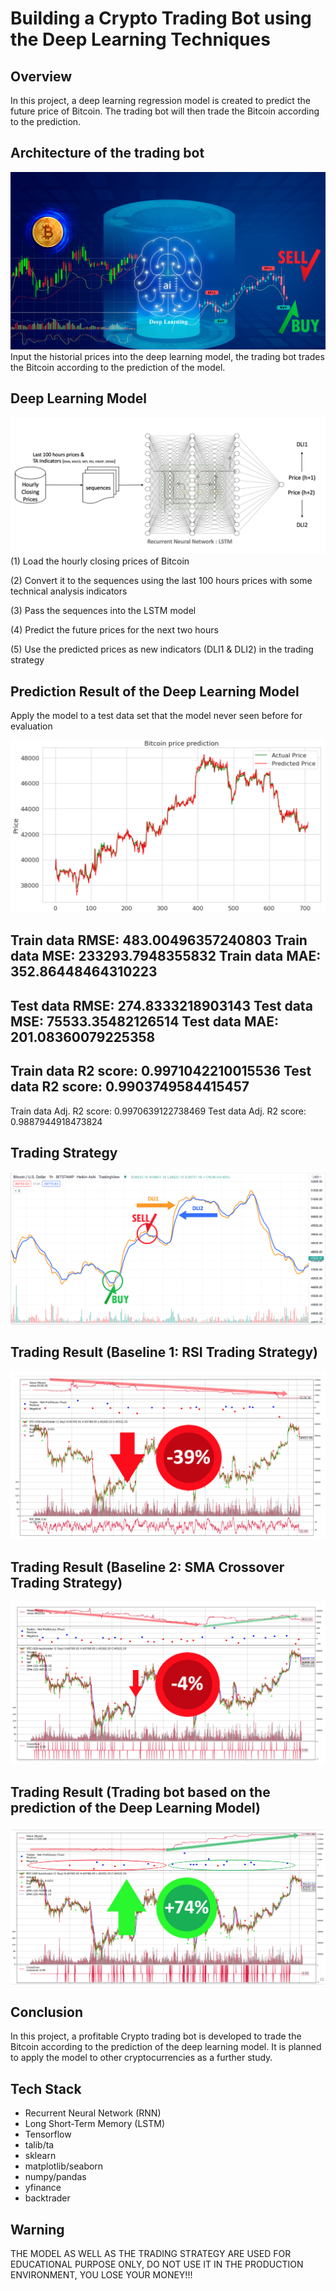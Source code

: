 # Building a Crypto Trading Bot using the Deep Learning Techniques

## Overview
In this project, a deep learning regression model is created to predict the future price of Bitcoin. The trading bot will then trade the Bitcoin according to the prediction.

## Architecture of the trading bot
!["architecture of the trading bot"](https://github.com/kreativeai/Cryptocurrency-Trading-Bot/blob/main/img/01_architecture.jpg)
Input the historial prices into the deep learning model, the trading bot trades the Bitcoin according to the prediction of the model.

## Deep Learning Model
!["deep learning model"](https://github.com/kreativeai/Cryptocurrency-Trading-Bot/blob/main/img/02_model.png)
(1) Load the hourly closing prices of Bitcoin

(2) Convert it to the sequences using the last 100 hours prices with some technical analysis indicators

(3) Pass the sequences into the LSTM model

(4) Predict the future prices for the next two hours

(5) Use the predicted prices as new indicators (DLI1 & DLI2) in the trading strategy


## Prediction Result of the Deep Learning Model

Apply the model to a test data set that the model never seen before for evaluation

!["prediction result"](https://github.com/kreativeai/Cryptocurrency-Trading-Bot/blob/main/img/03_prediction_test.png)


Train data RMSE:  483.00496357240803
Train data MSE:  233293.7948355832
Train data MAE:  352.86448464310223
-------------------------------------------------------------------------------------
Test data RMSE:  274.8333218903143
Test data MSE:  75533.35482126514
Test data MAE:  201.08360079225358
-------------------------------------------------------------------------------------
Train data R2 score: 0.9971042210015536
Test data R2 score: 0.9903749584415457
-------------------------------------------------------------------------------------
Train data Adj. R2 score: 0.9970639122738469
Test data Adj. R2 score: 0.9887944918473824

## Trading Strategy
!["trading strategy"](https://github.com/kreativeai/Cryptocurrency-Trading-Bot/blob/main/img/05_trading_strategy.png)

## Trading Result (Baseline 1: RSI Trading Strategy)
!["result rsi"](https://github.com/kreativeai/Cryptocurrency-Trading-Bot/blob/main/img/07_RSI_result.png)

## Trading Result (Baseline 2: SMA Crossover Trading Strategy)
!["result sma"](https://github.com/kreativeai/Cryptocurrency-Trading-Bot/blob/main/img/08_SMA_result.png)

## Trading Result (Trading bot based on the prediction of the Deep Learning Model)
!["result trading bot"](https://github.com/kreativeai/Cryptocurrency-Trading-Bot/blob/main/img/09_model_result.png)

## Conclusion
In this project, a profitable Crypto trading bot is developed to trade the Bitcoin according to the prediction of the deep learning model. It is planned to apply the model to other cryptocurrencies as a further study.

## Tech Stack
- Recurrent Neural Network (RNN)
- Long Short-Term Memory (LSTM) 
- Tensorflow
- talib/ta
- sklearn
- matplotlib/seaborn
- numpy/pandas
- yfinance
- backtrader

## Warning
THE MODEL AS WELL AS THE TRADING STRATEGY ARE USED FOR EDUCATIONAL PURPOSE ONLY, DO NOT USE IT IN THE PRODUCTION ENVIRONMENT, YOU LOSE YOUR MONEY!!!
